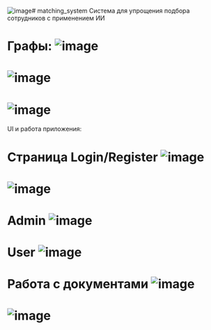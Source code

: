 ![image](https://github.com/user-attachments/assets/02c9a7ed-7f6a-4a43-b574-9effe15febaa)# matching_system
Система для упрощения подбора сотрудников с применением ИИ

Графы:
![image](https://github.com/user-attachments/assets/5d416238-8714-4ed9-b0d5-94d965ba2988)
=========================================================================================
![image](https://github.com/user-attachments/assets/40e1d9d1-57c0-48c1-a53e-44266864cc54)
=========================================================================================
![image](https://github.com/user-attachments/assets/7357ab22-42b2-4dcc-93db-621a242838a4)
=========================================================================================

UI и работа приложения:

Страница Login/Register
![image](https://github.com/user-attachments/assets/90c92cfc-5f6d-4617-bdec-4b6098c3782e)
=========================================================================================
![image](https://github.com/user-attachments/assets/4817be8b-30a4-4db4-9976-b58a6fd3b6e0)
=========================================================================================

Admin
![image](https://github.com/user-attachments/assets/59f92dd6-9f09-4e4c-b73c-c1d6d3538898)
=========================================================================================
User
![image](https://github.com/user-attachments/assets/ea905b37-7a43-4953-8916-ddcf6e80ab76)
=========================================================================================

Работа с документами
![image](https://github.com/user-attachments/assets/d664b83b-a140-44a7-b109-2bf13711bec3)
=========================================================================================
![image](https://github.com/user-attachments/assets/323e05ba-2aba-4c37-8ea5-0aef861d2f93)
=========================================================================================














